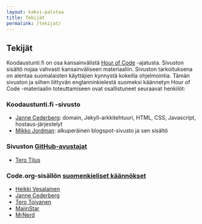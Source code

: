 ```yaml
---
layout: kaksi-palstaa
title: Tekijät
permalink: /tekijat/
---
```


## Tekijät

Koodaustunti.fi on osa kansainvälistä [Hour of Code](http://hourofcode.org) -ajatusta. Sivuston sisältö nojaa vahvasti kansainväliseen materiaaliin. Sivuston tarkoituksena on alentaa suomalaisten käyttäjien kynnystä kokeilla ohjelmointia. Tämän sivuston ja siihen liittyvän englanninkielestä suomeksi käännetyn Hour of Code -materiaalin toteuttamiseen ovat osallistuneet seuraavat henkilöt:

### Koodaustunti.fi -sivusto

- [Janne Cederberg](http://opetus.tv/tietoa-sivustosta/tekijat/): domain, Jekyll-arkkitehtuuri, HTML, CSS, Javascript, hostaus-järjestelyt
- [Mikko Jordman](https://twitter.com/MikkoJoo): alkuperäinen blogspot-sivusto ja sen sisältö

### Sivuston [GitHub-avustajat](https://github.com/jannecederberg/koodaustunti.fi/graphs/contributors)

- [Tero Tilus](https://github.com/terotil)

### Code.org-sisällön [suomenkieliset käännökset](http://crowdin.net/project/codeorg/fi/activity)

- [Heikki Vesalainen](http://crowdin.net/profile/hvesalai/activity)
- [Janne Cederberg](http://crowdin.net/profile/jberg)
- [Tero Toivanen](http://crowdin.net/profile/teromakotero)
- [MajinStar](http://crowdin.net/profile/MajinStar)
- [MrNerd](http://crowdin.net/profile/MrNerd)